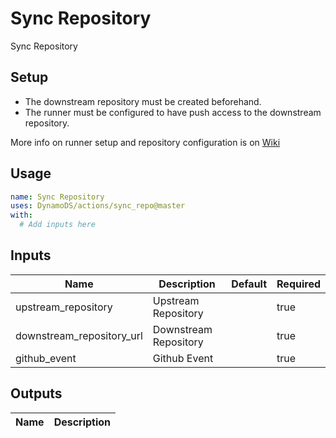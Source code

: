 <!-- ! This file is auto-generated. Please run ./utils/generate_docs.sh sync_repo to regenerate it. -->
# Sync Repository

Sync Repository

## Setup

- The downstream repository must be created beforehand.
- The runner must be configured to have push access to the downstream repository.

More info on runner setup and repository configuration is on [Wiki](https://wiki.autodesk.com/pages/viewpage.action?pageId=2009017625)

## Usage

```yaml
name: Sync Repository
uses: DynamoDS/actions/sync_repo@master
with:
  # Add inputs here
```

## Inputs

Name | Description | Default | Required
-----|-------------|---------|---------
upstream_repository | Upstream Repository |  | true
downstream_repository_url | Downstream Repository |  | true
github_event | Github Event |  | true

## Outputs

Name | Description
-----|-----------

